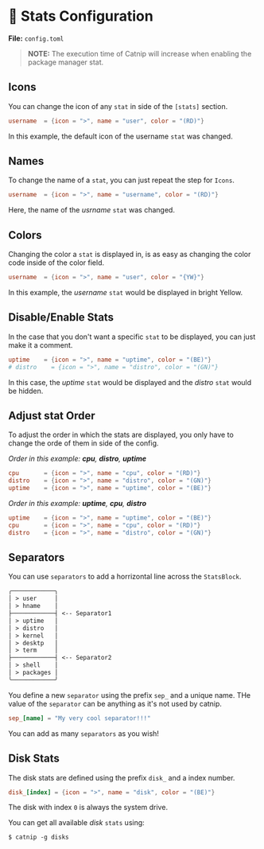 # 💯 Stats Configuration

**File:** `config.toml`

> **NOTE:** The execution time of Catnip will increase when enabling the package manager stat.

## Icons
You can change the icon of any `stat` in side of the `[stats]` section.

```toml
username  = {icon = ">", name = "user", color = "(RD)"}
```

In this example, the default icon of the username `stat` was changed.

## Names
To change the name of a `stat`, you can just repeat the step for `Icons`.

```toml
username  = {icon = ">", name = "username", color = "(RD)"}
```

Here, the name of the *usrname* `stat` was changed.

## Colors
Changing the color a `stat` is displayed in, is as easy as changing the color code inside of the color field.

```toml
username  = {icon = ">", name = "user", color = "{YW}"}
```

In this example, the *username* `stat` would be displayed in bright Yellow.

## Disable/Enable Stats
In the case that you don't want a specific `stat` to be displayed, you can just make it a comment.

```toml
uptime    = {icon = ">", name = "uptime", color = "(BE)"}
# distro    = {icon = ">", name = "distro", color = "(GN)"}
```

In this case, the *uptime* `stat` would be displayed and the *distro* `stat` would be hidden.

## Adjust stat Order
To adjust the order in which the stats are displayed, you only have to change the orde of them in side of the config.

*Order in this example: **cpu**, **distro**, **uptime***
```toml
cpu       = {icon = ">", name = "cpu", color = "(RD)"}
distro    = {icon = ">", name = "distro", color = "(GN)"}
uptime    = {icon = ">", name = "uptime", color = "(BE)"}
```

*Order in this example: **uptime**, **cpu**, **distro***
```toml
uptime    = {icon = ">", name = "uptime", color = "(BE)"}
cpu       = {icon = ">", name = "cpu", color = "(RD)"}
distro    = {icon = ">", name = "distro", color = "(GN)"}
```

## Separators
You can use `separators` to add a horrizontal line across the `StatsBlock`.

```txt
╭────────────╮
│ > user     │
│ > hname    │
├────────────┤ <-- Separator1
│ > uptime   │
│ > distro   │
│ > kernel   │
│ > desktp   │
│ > term     │
├────────────┤ <-- Separator2
│ > shell    │
│ > packages │
╰────────────╯
```

You define a new `separator` using the prefix `sep_` and a unique name. THe value of the `separator` can be anything as it's not used by catnip.

```toml
sep_[name] = "My very cool separator!!!"
```

You can add as many `separators` as you wish!

## Disk Stats
The disk stats are defined using the prefix `disk_` and a index number.

```toml
disk_[index] = {icon = ">", name = "disk", color = "(BE)"}
```

The disk with index `0` is always the system drive.

You can get all available *disk* `stats` using:
```shell
$ catnip -g disks
```
